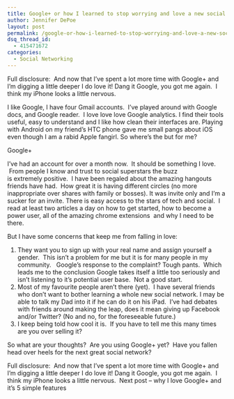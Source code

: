 ```yaml
---
title: Google+ or how I learned to stop worrying and love a new social network.
author: Jennifer DePoe
layout: post
permalink: /google-or-how-i-learned-to-stop-worrying-and-love-a-new-social-network/
dsq_thread_id:
  - 415471672
categories:
  - Social Networking
---
```

Full disclosure:  And now that I&#8217;ve spent a lot more time with Google+ and I&#8217;m digging a little deeper I do love it! Dang it Google, you got me again.  I think my iPhone looks a little nervous.

I like Google, I have four Gmail accounts.  I&#8217;ve played around with Google docs, and Google reader.  I love love love Google analytics. I find their tools useful, easy to understand and I like how clean their interfaces are. Playing with Android on my friend&#8217;s HTC phone gave me small pangs about iOS even though I am a rabid Apple fangirl. So where&#8217;s the but for me?

Google+

I&#8217;ve had an account for over a month now.  It should be something I love.  From people I know and trust to social superstars the buzz is extremely positive.  I have been regaled about the amazing hangouts friends have had.  How great it is having different circles (no more inappropriate over shares with family or bosses). It was invite only and I&#8217;m a sucker for an invite. There is easy access to the stars of tech and social.  I read at least two articles a day on how to get started, how to become a power user, all of the amazing chrome extensions  and why I need to be there.

But I have some concerns that keep me from falling in love:

1.  They want you to sign up with your real name and assign yourself a gender.  This isn&#8217;t a problem for me but it is for many people in my community.   Google&#8217;s response to the complaint? Tough pants.  Which leads me to the conclusion Google takes itself a little too seriously and isn&#8217;t listening to it&#8217;s potential user base.  Not a good start.
2.  Most of my favourite people aren&#8217;t there (yet).  I have several friends who don&#8217;t want to bother learning a whole new social network. I may be able to talk my Dad into it if he can do it on his iPad.  I&#8217;ve had debates with friends around making the leap, does it mean giving up Facebook and/or Twitter? (No and no, for the foreseeable future.)
3.  I keep being told how cool it is.  If you have to tell me this many times are you over selling it?

So what are your thoughts?  Are you using Google+ yet?  Have you fallen head over heels for the next great social network?

Full disclosure:  And now that I&#8217;ve spent a lot more time with Google+ and I&#8217;m digging a little deeper I do love it! Dang it Google, you got me again.  I think my iPhone looks a little nervous.  Next post &#8211; why I love Google+ and it&#8217;s 5 simple features
